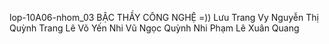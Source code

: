 lop-10A06-nhom_03
BẬC THẦY CÔNG NGHỆ =))
Lưu Trang Vy 
Nguyễn Thị Quỳnh Trang
Lê Võ Yến Nhi
Vũ Ngọc Quỳnh Nhi
Phạm Lê Xuân Quang
